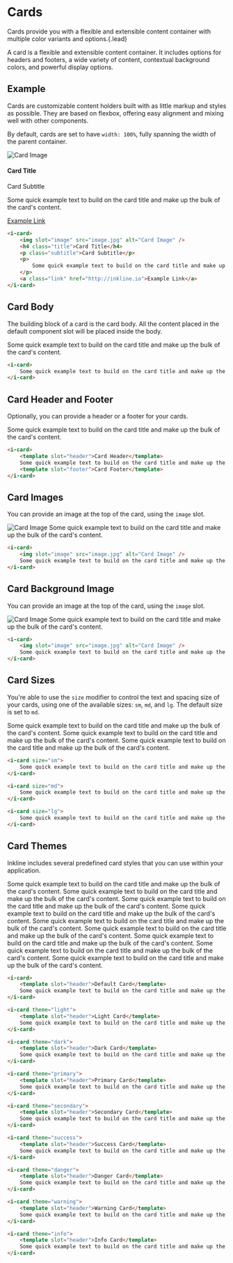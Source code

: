 # Cards
Cards provide you with a flexible and extensible content container with multiple color variants and options.{.lead}

A card is a flexible and extensible content container. It includes options for headers and footers, a wide variety of content, 
contextual background colors, and powerful display options. 

## Example
Cards are customizable content holders built with as little markup and styles as possible. 
They are based on flexbox, offering easy alignment and mixing well with other components. 

By default, cards are set to have `width: 100%`, fully spanning the width of the parent container. 

<i-row class="_margin-bottom-1">
    <i-column md="4">
        <i-card>
            <img slot="image" src="http://placehold.it/400x200" alt="Card Image" />
            <h4 class="title">Card Title</h4>
            <p class="subtitle">Card Subtitle</p>
            <p>
                Some quick example text to build on the card title and make up the bulk of the card's content.
            </p>
            <a class="link" href="http://inkline.io">Example Link</a>
        </i-card>
    </i-column>
</i-row>

~~~html
<i-card>
    <img slot="image" src="image.jpg" alt="Card Image" />
    <h4 class="title">Card Title</h4>
    <p class="subtitle">Card Subtitle</p>
    <p>
        Some quick example text to build on the card title and make up the bulk of the card's content.
    </p>
    <a class="link" href="http://inkline.io">Example Link</a>
</i-card>
~~~

## Card Body
The building block of a card is the card body. All the content placed in the default component slot will be placed inside the body.

<i-row class="_margin-bottom-1">
    <i-column md="4">
        <i-card>
            Some quick example text to build on the card title and make up the bulk of the card's content.
        </i-card>
    </i-column>
</i-row>

~~~html
<i-card>
    Some quick example text to build on the card title and make up the bulk of the card's content.
</i-card>
~~~

## Card Header and Footer
Optionally, you can provide a header or a footer for your cards.

<i-row class="_margin-bottom-1">
    <i-column md="4">
        <i-card>
            <template slot="header">Card Header</template>
            Some quick example text to build on the card title and make up the bulk of the card's content.
            <template slot="footer">Card Footer</template>
        </i-card>
    </i-column>
</i-row>

~~~html
<i-card>
    <template slot="header">Card Header</template>
    Some quick example text to build on the card title and make up the bulk of the card's content.
    <template slot="footer">Card Footer</template>
</i-card>
~~~

## Card Images
You can provide an image at the top of the card, using the `image` slot.

<i-row class="_margin-bottom-1">
    <i-column md="4">
        <i-card>
            <img slot="image" src="http://placehold.it/400x200" alt="Card Image" />
            Some quick example text to build on the card title and make up the bulk of the card's content.
        </i-card>
    </i-column>
</i-row>

~~~html
<i-card>
    <img slot="image" src="image.jpg" alt="Card Image" />
    Some quick example text to build on the card title and make up the bulk of the card's content.
</i-card>
~~~

## Card Background Image
You can provide an image at the top of the card, using the `image` slot.

<i-row class="_margin-bottom-1">
    <i-column md="4">
        <i-card>
            <img slot="image" src="http://placehold.it/400x200" alt="Card Image" />
            Some quick example text to build on the card title and make up the bulk of the card's content.
        </i-card>
    </i-column>
</i-row>

~~~html
<i-card>
    <img slot="image" src="image.jpg" alt="Card Image" />
    Some quick example text to build on the card title and make up the bulk of the card's content.
</i-card>
~~~

## Card Sizes
You're able to use the `size` modifier to control the text and spacing size of your cards, using one of the available sizes: `sm`, `md`, and `lg`. 
The default size is set to `md`.

<i-row class="_margin-bottom-1">
    <i-column md="4">
        <i-card size="sm">
            Some quick example text to build on the card title and make up the bulk of the card's content.
        </i-card>
    </i-column>
    <i-column md="4">
        <i-card size="md">
            Some quick example text to build on the card title and make up the bulk of the card's content.
        </i-card>
    </i-column>
    <i-column md="4">
        <i-card size="lg">
            Some quick example text to build on the card title and make up the bulk of the card's content.
        </i-card>
    </i-column>
</i-row>

~~~html
<i-card size="sm">
    Some quick example text to build on the card title and make up the bulk of the card's content.
</i-card>

<i-card size="md">
    Some quick example text to build on the card title and make up the bulk of the card's content.
</i-card>

<i-card size="lg">
    Some quick example text to build on the card title and make up the bulk of the card's content.
</i-card>
~~~

## Card Themes
Inkline includes several predefined card styles that you can use within your application.

<i-row class="_margin-bottom-1">
    <i-column md="4">
        <i-card>
            <template slot="header">Default Card</template>
            Some quick example text to build on the card title and make up the bulk of the card's content.
        </i-card>
    </i-column>
    <i-column md="4">
        <i-card theme="light">
            <template slot="header">Light Card</template>
            Some quick example text to build on the card title and make up the bulk of the card's content.
        </i-card>
    </i-column>
    <i-column md="4">
        <i-card theme="dark">
            <template slot="header">Dark Card</template>
            Some quick example text to build on the card title and make up the bulk of the card's content.
        </i-card>
    </i-column>
</i-row>

<i-row class="_margin-bottom-1">
    <i-column md="4">
        <i-card theme="primary">
            <template slot="header">Primary Card</template>
            Some quick example text to build on the card title and make up the bulk of the card's content.
        </i-card>
    </i-column>
    <i-column md="4">
        <i-card theme="secondary">
            <template slot="header">Secondary Card</template>
            Some quick example text to build on the card title and make up the bulk of the card's content.
        </i-card>
    </i-column>
    <i-column md="4">
        <i-card theme="success">
            <template slot="header">Success Card</template>
            Some quick example text to build on the card title and make up the bulk of the card's content.
        </i-card>
    </i-column>
</i-row>

<i-row class="_margin-bottom-1">
    <i-column md="4">
        <i-card theme="danger">
            <template slot="header">Danger Card</template>
            Some quick example text to build on the card title and make up the bulk of the card's content.
        </i-card>
    </i-column>
    <i-column md="4">
        <i-card theme="warning">
            <template slot="header">Warning Card</template>
            Some quick example text to build on the card title and make up the bulk of the card's content.
        </i-card>
    </i-column>
    <i-column md="4">
        <i-card theme="info">
            <template slot="header">Info Card</template>
            Some quick example text to build on the card title and make up the bulk of the card's content.
        </i-card>
    </i-column>
</i-row>

~~~html
<i-card>
    <template slot="header">Default Card</template>
    Some quick example text to build on the card title and make up the bulk of the card's content.
</i-card>

<i-card theme="light">
    <template slot="header">Light Card</template>
    Some quick example text to build on the card title and make up the bulk of the card's content.
</i-card>

<i-card theme="dark">
    <template slot="header">Dark Card</template>
    Some quick example text to build on the card title and make up the bulk of the card's content.
</i-card>

<i-card theme="primary">
    <template slot="header">Primary Card</template>
    Some quick example text to build on the card title and make up the bulk of the card's content.
</i-card>

<i-card theme="secondary">
    <template slot="header">Secondary Card</template>
    Some quick example text to build on the card title and make up the bulk of the card's content.
</i-card>

<i-card theme="success">
    <template slot="header">Success Card</template>
    Some quick example text to build on the card title and make up the bulk of the card's content.
</i-card>

<i-card theme="danger">
    <template slot="header">Danger Card</template>
    Some quick example text to build on the card title and make up the bulk of the card's content.
</i-card>

<i-card theme="warning">
    <template slot="header">Warning Card</template>
    Some quick example text to build on the card title and make up the bulk of the card's content.
</i-card>

<i-card theme="info">
    <template slot="header">Info Card</template>
    Some quick example text to build on the card title and make up the bulk of the card's content.
</i-card>
~~~
